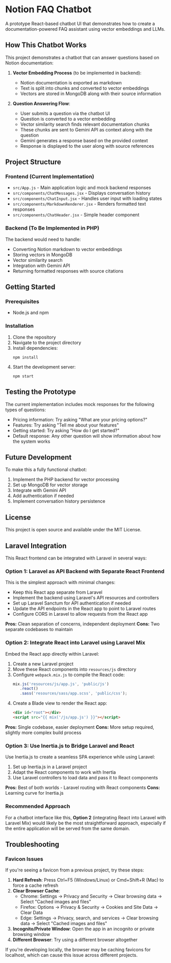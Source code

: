 # Notion FAQ Chatbot

A prototype React-based chatbot UI that demonstrates how to create a documentation-powered FAQ assistant using vector embeddings and LLMs.

## How This Chatbot Works

This project demonstrates a chatbot that can answer questions based on Notion documentation:

1. **Vector Embedding Process** (to be implemented in backend):
   - Notion documentation is exported as markdown
   - Text is split into chunks and converted to vector embeddings
   - Vectors are stored in MongoDB along with their source information

2. **Question Answering Flow**:
   - User submits a question via the chatbot UI
   - Question is converted to a vector embedding
   - Vector similarity search finds relevant documentation chunks
   - These chunks are sent to Gemini API as context along with the question
   - Gemini generates a response based on the provided context
   - Response is displayed to the user along with source references

## Project Structure

### Frontend (Current Implementation)
- `src/App.js` - Main application logic and mock backend responses
- `src/components/ChatMessages.jsx` - Displays conversation history
- `src/components/ChatInput.jsx` - Handles user input with loading states
- `src/components/MarkdownRenderer.jsx` - Renders formatted text responses
- `src/components/ChatHeader.jsx` - Simple header component

### Backend (To Be Implemented in PHP)
The backend would need to handle:
- Converting Notion markdown to vector embeddings
- Storing vectors in MongoDB
- Vector similarity search
- Integration with Gemini API
- Returning formatted responses with source citations

## Getting Started

### Prerequisites
- Node.js and npm

### Installation
1. Clone the repository
2. Navigate to the project directory
3. Install dependencies:
   ```
   npm install
   ```
4. Start the development server:
   ```
   npm start
   ```

## Testing the Prototype
The current implementation includes mock responses for the following types of questions:
- Pricing information: Try asking "What are your pricing options?"
- Features: Try asking "Tell me about your features"
- Getting started: Try asking "How do I get started?"
- Default response: Any other question will show information about how the system works

## Future Development
To make this a fully functional chatbot:
1. Implement the PHP backend for vector processing
2. Set up MongoDB for vector storage
3. Integrate with Gemini API
4. Add authentication if needed
5. Implement conversation history persistence

## License
This project is open source and available under the MIT License.

## Laravel Integration

This React frontend can be integrated with Laravel in several ways:

### Option 1: Laravel as API Backend with Separate React Frontend

This is the simplest approach with minimal changes:

- Keep this React app separate from Laravel
- Implement the backend using Laravel's API resources and controllers
- Set up Laravel Sanctum for API authentication if needed
- Update the API endpoints in the React app to point to Laravel routes
- Configure CORS in Laravel to allow requests from the React app

**Pros:** Clean separation of concerns, independent deployment
**Cons:** Two separate codebases to maintain

### Option 2: Integrate React into Laravel using Laravel Mix

Embed the React app directly within Laravel:

1. Create a new Laravel project
2. Move these React components into `resources/js` directory
3. Configure `webpack.mix.js` to compile the React code:
   ```js
   mix.js('resources/js/app.js', 'public/js')
      .react()
      .sass('resources/sass/app.scss', 'public/css');
   ```
4. Create a Blade view to render the React app:
   ```html
   <div id="root"></div>
   <script src="{{ mix('/js/app.js') }}"></script>
   ```

**Pros:** Single codebase, easier deployment
**Cons:** More setup required, slightly more complex build process

### Option 3: Use Inertia.js to Bridge Laravel and React

Use Inertia.js to create a seamless SPA experience while using Laravel:

1. Set up Inertia.js in a Laravel project
2. Adapt the React components to work with Inertia
3. Use Laravel controllers to load data and pass it to React components

**Pros:** Best of both worlds - Laravel routing with React components
**Cons:** Learning curve for Inertia.js

### Recommended Approach

For a chatbot interface like this, **Option 2** (integrating React into Laravel with Laravel Mix) would likely be the most straightforward approach, especially if the entire application will be served from the same domain.

## Troubleshooting

### Favicon Issues
If you're seeing a favicon from a previous project, try these steps:

1. **Hard Refresh**: Press Ctrl+F5 (Windows/Linux) or Cmd+Shift+R (Mac) to force a cache refresh
2. **Clear Browser Cache**: 
   - Chrome: Settings → Privacy and Security → Clear browsing data → Select "Cached images and files"
   - Firefox: Options → Privacy & Security → Cookies and Site Data → Clear Data
   - Edge: Settings → Privacy, search, and services → Clear browsing data → Select "Cached images and files"
3. **Incognito/Private Window**: Open the app in an incognito or private browsing window
4. **Different Browser**: Try using a different browser altogether

If you're developing locally, the browser may be caching favicons for localhost, which can cause this issue across different projects.
